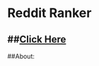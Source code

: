 # Reddit Ranker
##[Click Here](https://reddit-ranker.netlify.com/)
------------------------------------------------------------------------------------------------------------------------------------------
##About:
